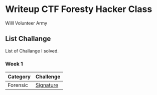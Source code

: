 # Writeup CTF Foresty Hacker Class
Willl Volunteer Army

## List Challange
List of Challange I solved.

### Week 1
| Category | Challenge |
| --- | --- |
| Forensic | [Signature](/Signature/)

